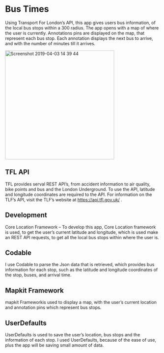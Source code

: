 # Bus Times 
Using Transport For London’s API, this app gives users bus information, of the local bus stops within a 300 radius. The app opens with a map of where the user is currently. Annotations pins are displayed on the map, that represent each bus stop. Each annotation displays the next bus to arrive, and with the number of minutes till it arrives. 

<img width="355" alt="Screenshot 2019-04-03 14 39 44" src="https://user-images.githubusercontent.com/14952997/55483467-8c0a3e80-561e-11e9-981f-266948fdd614.png">

## TFL API
TFL provides serval REST API’s, from accident information to air quality, bike points and bus and the London Underground. To use the API, latitude and longitude coordinates are required to the API. For information on the TLF’s API, visit the TLF’s website at https://api.tfl.gov.uk/ . 

## Development 
Core Location Framework – 
To develop this app, Core Location framework is used, to get the user’s current latitude and longitude, which is used make an REST API requests, to get all the local bus stops within where the user is. 

## Codable  
I use Codable to parse the Json data that is retrieved, which provides bus information for each stop, such as the latitude and longitude coordinates of the stop, buses, and arrival time. 

## Mapkit Framework 
mapkit Frameworkis used to display a map, with the user’s current location and annotation pins which represent bus stops. 

## UserDefaults 
UserDefaults is used to save the user’s location, bus stops and the information of each stop. I used UserDefaults, because of the ease of use, plus the app will be saving small amount of data. 





